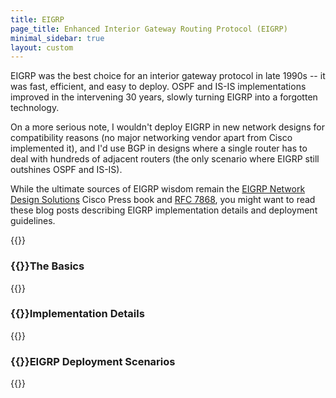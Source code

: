 ```yaml
---
title: EIGRP
page_title: Enhanced Interior Gateway Routing Protocol (EIGRP)
minimal_sidebar: true
layout: custom
---
```

EIGRP was the best choice for an interior gateway protocol in late 1990s -- it was fast, efficient, and easy to deploy. OSPF and IS-IS implementations improved in the intervening 30 years, slowly turning EIGRP into a forgotten technology.

On a more serious note, I wouldn't deploy EIGRP in new network designs for compatibility reasons (no major networking vendor apart from Cisco implemented it), and I'd use BGP in designs where a single router has to deal with hundreds of adjacent routers (the only scenario where EIGRP still outshines OSPF and IS-IS).

While the ultimate sources of EIGRP wisdom remain the [EIGRP Network Design Solutions](https://www.ciscopress.com/store/eigrp-network-design-solutions-9781578701650) Cisco Press book and [RFC 7868](https://datatracker.ietf.org/doc/html/rfc7868), you might want to read these blog posts describing EIGRP implementation details and deployment guidelines.

{{<series-listing title="Blog Posts I Forgot to Categorize" notag="yes">}}

### {{<plushy confused>}}The Basics

{{<series-listing tag="basic">}}

### {{<plushy master>}}Implementation Details

{{<series-listing tag="details">}}

### {{<plushy magic>}}EIGRP Deployment Scenarios

{{<series-listing tag="deploy">}}
